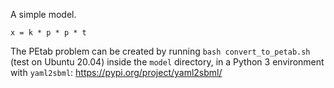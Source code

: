 A simple model.

`x = k * p * p * t`

The PEtab problem can be created by running `bash convert_to_petab.sh` (test on Ubuntu 20.04) inside the `model` directory, in a Python 3 environment with `yaml2sbml`: https://pypi.org/project/yaml2sbml/
